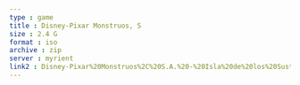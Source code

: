 ```yaml
---
type : game
title : Disney-Pixar Monstruos, S
size : 2.4 G
format : iso
archive : zip
server : myrient
link2 : Disney-Pixar%20Monstruos%2C%20S.A.%20-%20Isla%20de%20los%20Sustos%20%28Spain%29
---
```

